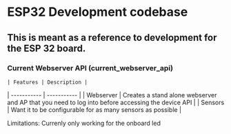 # ESP32 Development codebase

## This is meant as a reference to development for the ESP 32 board.

### Current Webserver API (current_webserver_api)

	| Features | Description |
| ----------- | ----------- |
| Webserver | Creates a stand alone webserver and AP that you need to log into before accessing the device API |
| Sensors | Want it to be configurable for as many sensors as possible |

Limitations: Currenly only working for the onboard led 
